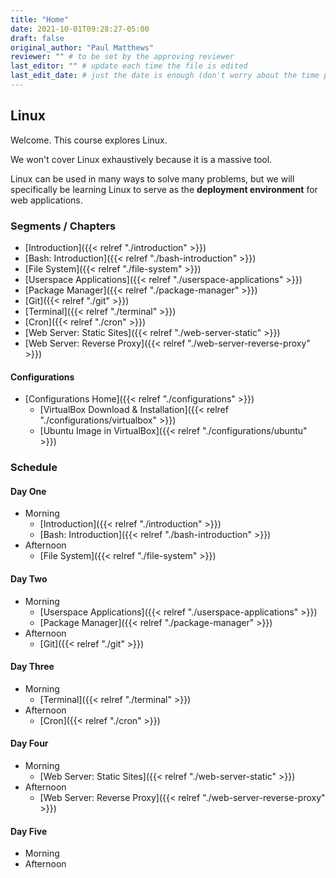 ```yaml
---
title: "Home"
date: 2021-10-01T09:28:27-05:00
draft: false
original_author: "Paul Matthews" 
reviewer: "" # to be set by the approving reviewer
last_editor: "" # update each time the file is edited
last_edit_date: # just the date is enough (don't worry about the time portion)
---
```


## Linux

Welcome. This course explores Linux.

We won't cover Linux exhaustively because it is a massive tool. 

Linux can be used in many ways to solve many problems, but we will specifically be learning Linux to serve as the **deployment environment** for web applications.

### Segments / Chapters

- [Introduction]({{< relref "./introduction" >}})
- [Bash: Introduction]({{< relref "./bash-introduction" >}})
- [File System]({{< relref "./file-system" >}})
- [Userspace Applications]({{< relref "./userspace-applications" >}})
- [Package Manager]({{< relref "./package-manager" >}})
- [Git]({{< relref "./git" >}})
- [Terminal]({{< relref "./terminal" >}})
- [Cron]({{< relref "./cron" >}})
- [Web Server: Static Sites]({{< relref "./web-server-static" >}})
- [Web Server: Reverse Proxy]({{< relref "./web-server-reverse-proxy" >}})

#### Configurations

- [Configurations Home]({{< relref "./configurations" >}})
  - [VirtualBox Download & Installation]({{< relref "./configurations/virtualbox" >}})
  - [Ubuntu Image in VirtualBox]({{< relref "./configurations/ubuntu" >}})

### Schedule

#### Day One

- Morning
  - [Introduction]({{< relref "./introduction" >}})
  - [Bash: Introduction]({{< relref "./bash-introduction" >}})
- Afternoon
  - [File System]({{< relref "./file-system" >}})

#### Day Two

- Morning
  - [Userspace Applications]({{< relref "./userspace-applications" >}})
  - [Package Manager]({{< relref "./package-manager" >}})
- Afternoon
  - [Git]({{< relref "./git" >}})

#### Day Three

- Morning
  - [Terminal]({{< relref "./terminal" >}})
- Afternoon
  - [Cron]({{< relref "./cron" >}})

#### Day Four

- Morning
  - [Web Server: Static Sites]({{< relref "./web-server-static" >}})
- Afternoon
  - [Web Server: Reverse Proxy]({{< relref "./web-server-reverse-proxy" >}})

#### Day Five

- Morning
- Afternoon
